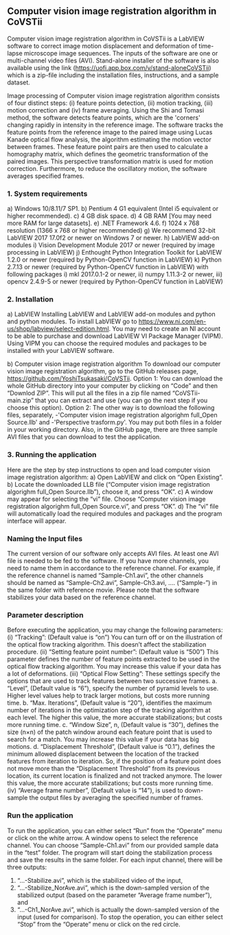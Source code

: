 ## Computer vision image registration algorithm in CoVSTii
Computer vision image registration algorithm in CoVSTii is a LabVIEW software to correct image motion displacement and deformation of time-lapse microscope image sequences. The inputs of the software are one or multi-channel video files (AVI). Stand-alone installer of the software is also available using the link (https://uofi.app.box.com/v/stand-aloneCoVSTii) which is a zip-file including the installation files, instructions, and a sample dataset.

Image processing of Computer vision image registration algorithm consists of four distinct steps: (i) feature points detection, (ii) motion tracking, (iii) motion correction and (iv) frame averaging.
Using the Shi and Tomasi method, the software detects feature points, which are the 'corners' changing rapidly in intensity in the reference image. The software tracks the feature points from the reference image to the paired image using Lucas Kanade optical flow analysis, the algorithm estimating the motion vector between frames. These feature point pairs are then used to calculate a homography matrix, which defines the geometric transformation of the paired images. This perspective transformation matrix is used for motion correction. Furthermore, to reduce the oscillatory motion, the software averages specified frames.

### 1. System requirements
a)	Windows 10/8.11/7 SP1.
b)	Pentium 4 G1 equivalent (Intel i5 equivalent or higher recommended).
c)	4 GB disk space.
d)	4 GB RAM [You may need more RAM for large datasets].
e)	.NET Framework 4.6.
f)	1024 x 768 resolution (1366 x 768 or higher recommended)
g)	We recommend 32-bit LabVIEW 2017 17.0f2 or newer on Windows 7 or newer.
h)	LabVIEW add-on modules
i)	Vision Development Module 2017 or newer (required by image processing in LabVIEW) 
j)	Enthought Python Integration Toolkit for LabVIEW 1.2.0 or newer (required by Python-OpenCV function in LabVIEW) 
k)	Python 2.7.13 or newer (required by Python-OpenCV function in LabVIEW) with following packages
    i)	mkl 2017.0.1-2 or newer, 
    ii)	numpy 1.11.3-2 or newer, 
    iii)	opencv 2.4.9-5 or newer (required by Python-OpenCV function in LabVIEW)

### 2. Installation
a) LabVIEW
Installing LabVIEW and LabVIEW add-on modules and python and python modules.
To install LabVIEW go to https://www.ni.com/en-us/shop/labview/select-edition.html.
You may need to create an NI account to be able to purchase and download LabVIEW VI Package Manager (VIPM). Using VIPM you can choose the required modules and packages to be installed with your LabVIEW software.

b) Computer vision image registration algorithm
To download our computer vision image registration algorithm, go to the GitHub releases page, https://github.com/YoshiTsukasaki/CoVSTii.
Option 1: You can download the whole GitHub directory into your computer by clicking on “Code” and then “Downlod ZIP”. This will put all the files in a zip file named “CoVSTii-main.zip” that you can extract and use (you can go the next step if you choose this option).
Option 2: The other way is to download the following files, separately,
-'Computer vision image registration algorighm full_Open Source.llb' and 
-'Perspective trasform.py'.
You may put both files in a folder in your working directory. Also, in the GitHub page, there are three sample AVI files that you can download to test the application.

### 3. Running the application
Here are the step by step instructions to open and load computer vision image registration algorithm:
a)	Open LabVIEW and click on “Open Existing”.
b)	Locate the downloaded LLB file (“Computer vision image registration algorighm full_Open Source.llb”), choose it, and press “OK”.
c)	A window may appear for selecting the “vi” file. Choose “Computer vision image registration algorighm full_Open Source.vi”, and press “OK”.
d)	The “vi” file will automatically load the required modules and packages and the program interface will appear.

### Naming the Input files
The current version of our software only accepts AVI files. At least one AVI file is needed to be fed to the software. If you have more channels, you need to name them in accordance to the reference channel. For example, if the reference channel is named “Sample-Ch1.avi”, the other channels should be named as “Sample-Ch2.avi”, Sample-Ch3.avi, …. (“Sample-”) in the same folder with reference movie. Please note that the software stabilizes your data based on the reference channel.

### Parameter description
Before executing the application, you may change the following parameters:
(i)	“Tracking”: (Default value is “on”) You can turn off or on the illustration of the optical flow tracking algorithm. This doesn’t affect the stabilization procedure.
(ii)	“Setting feature point number”: (Default value is “500”) This parameter defines the number of feature points extracted to be used in the optical flow tracking algorithm. You may increase this value if your data has a lot of deformations.
(iii)	“Optical Flow Setting”: These settings specify the options that are used to track features between two successive frames.
a.	“Level”, (Default value is “6”), specify the number of pyramid levels to use. Higher level values help to track larger motions, but costs more running time.
b.	“Max. Iterations”, (Default value is “20”), identifies the maximum number of iterations in the optimization step of the tracking algorithm at each level. The higher this value, the more accurate stabilizations; but costs more running time. 
c.	“Window Size”, n, (Default value is “30”), defines the size (n×n) of the patch window around each feature point that is used to search for a match. You may increase this value if your data has big motions.
d.	“Displacement Threshold”, (Default value is “0.1”), defines the minimum allowed displacement between the location of the tracked features from iteration to iteration. So, if the position of a feature point does not move more than the “Displacement Threshold” from its previous location, its current location is finalized and not tracked anymore. The lower this value, the more accurate stabilizations; but costs more running time.
(iv)	“Average frame number”, (Default value is “14”), is used to down-sample the output files by averaging the specified number of frames.

### Run the application
To run the application, you can either select “Run” from the “Operate” menu or click on the white arrow. A window opens to select the reference channel. You can choose “Sample-Ch1.avi” from our provided sample data in the “test” folder. The program will start doing the stabilization process and save the results in the same folder. 
For each input channel, there will be three outputs: 
1)	“…-Stabilize.avi”, which is the stabilized video of the input, 
2)	“…-Stabilize_NorAve.avi”, which is the down-sampled version of the stabilized output (based on the parameter “Average frame number”), and 
3)	“…-Ch1_NorAve.avi”, which is actually the down-sampled version of the input (used for comparison).
To stop the operation, you can either select “Stop” from the “Operate” menu or click on the red circle.
